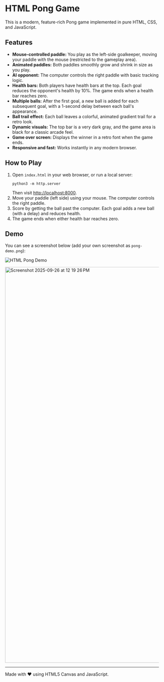 

# HTML Pong Game

This is a modern, feature-rich Pong game implemented in pure HTML, CSS, and JavaScript.

## Features

- **Mouse-controlled paddle:** You play as the left-side goalkeeper, moving your paddle with the mouse (restricted to the gameplay area).
- **Animated paddles:** Both paddles smoothly grow and shrink in size as you play.
- **AI opponent:** The computer controls the right paddle with basic tracking logic.
- **Health bars:** Both players have health bars at the top. Each goal reduces the opponent's health by 10%. The game ends when a health bar reaches zero.
- **Multiple balls:** After the first goal, a new ball is added for each subsequent goal, with a 1-second delay between each ball's appearance.
- **Ball trail effect:** Each ball leaves a colorful, animated gradient trail for a retro look.
- **Dynamic visuals:** The top bar is a very dark gray, and the game area is black for a classic arcade feel.
- **Game over screen:** Displays the winner in a retro font when the game ends.
- **Responsive and fast:** Works instantly in any modern browser.


## How to Play

1. Open `index.html` in your web browser, or run a local server:
	```
	python3 -m http.server
	```
	Then visit [http://localhost:8000](http://localhost:8000).
2. Move your paddle (left side) using your mouse. The computer controls the right paddle.
3. Score by getting the ball past the computer. Each goal adds a new ball (with a delay) and reduces health.
4. The game ends when either health bar reaches zero.

## Demo

You can see a screenshot below (add your own screenshot as `pong-demo.png`):

![HTML Pong Demo](pong-demo.png)

<img width="1786" height="1298" alt="Screenshot 2025-09-26 at 12 19 26 PM" src="https://github.com/user-attachments/assets/8bb4cfa7-a4a3-4982-a2d0-1e8f0e319071" />

---
Made with ❤️ using HTML5 Canvas and JavaScript.
